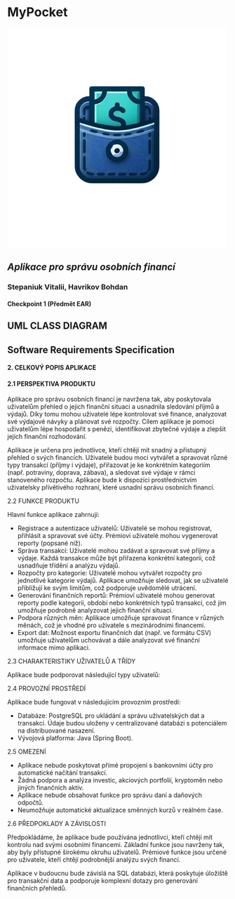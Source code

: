 # MyPocket

![logo](logo.png)

## <i> Aplikace pro správu osobních financí </i>

###  Stepaniuk Vitalii, Havrikov Bohdan

#### Checkpoint 1 (Předmět EAR)


## UML CLASS DIAGRAM

[//]: # (TODO: Přidat UML diagram)


## Software Requirements Specification

#### 2. CELKOVÝ POPIS APLIKACE

#### 2.1 PERSPEKTIVA PRODUKTU

Aplikace pro správu osobních financí je navržena tak, aby poskytovala uživatelům přehled o jejich
finanční situaci a usnadnila sledování příjmů a výdajů. Díky tomu mohou uživatelé lépe kontrolovat
své finance, analyzovat své výdajové návyky a plánovat své rozpočty. Cílem aplikace je pomoci
uživatelům lépe hospodařit s penězi, identifikovat zbytečné výdaje a zlepšit jejich finanční
rozhodování.

Aplikace je určena pro jednotlivce, kteří chtějí mít snadný a přístupný přehled o svých financích.
Uživatelé budou moci vytvářet a spravovat různé typy transakcí (příjmy i výdaje), přiřazovat je ke
konkrétním kategoriím (např. potraviny, doprava, zábava), a sledovat své výdaje v rámci
stanoveného rozpočtu. Aplikace bude k dispozici prostřednictvím uživatelsky přívětivého rozhraní,
které usnadní správu osobních financí.


2.2 FUNKCE PRODUKTU

Hlavní funkce aplikace zahrnují:

- Registrace a autentizace uživatelů: Uživatelé se mohou registrovat, přihlásit a spravovat své
  účty. Prémioví uživatelé mohou vygenerovat reporty (popsané níž).
- Správa transakcí: Uživatelé mohou zadávat a spravovat své příjmy a výdaje. Každá transakce
  může být přiřazena konkrétní kategorii, což usnadňuje třídění a analýzu výdajů.
- Rozpočty pro kategorie: Uživatelé mohou vytvářet rozpočty pro jednotlivé kategorie výdajů.
  Aplikace umožňuje sledovat, jak se uživatelé přibližují ke svým limitům, což podporuje
  uvědomělé utrácení.
- Generování finančních reportů: Prémioví uživatelé mohou generovat reporty podle kategorií,
  období nebo konkrétních typů transakcí, což jim umožňuje podrobně analyzovat jejich
  finanční situaci.
- Podpora různých měn: Aplikace umožňuje spravovat finance v různých měnách, což je
  vhodné pro uživatele s mezinárodními financemi.
- Export dat: Možnost exportu finančních dat (např. ve formátu CSV) umožňuje uživatelům
  uchovávat a dále analyzovat své finanční informace mimo aplikaci.

2.3 CHARAKTERISTIKY UŽIVATELŮ A TŘÍDY

Aplikace bude podporovat následující typy uživatelů:


[//]: # (TODO: Popsat tridy a charakteristiky uzivatelu)
2.4 PROVOZNÍ PROSTŘEDÍ


Aplikace bude fungovat v následujícím provozním prostředí:

- Databáze: PostgreSQL pro ukládání a správu uživatelských dat a transakcí. Údaje budou
  uloženy v centralizované databázi s potenciálem na distribuované nasazení.
- Vývojová platforma: Java (Spring Boot).

2.5 OMEZENÍ

- Aplikace nebude poskytovat přímé propojení s bankovními účty pro automatické načítání
  transakcí.
- Žádná podpora a analýza investic, akciových portfolií, kryptoměn nebo jiných finančních
  aktiv.
- Aplikace nebude obsahovat funkce pro správu daní a daňových odpočtů.
- Neumožňuje automatické aktualizace směnných kurzů v reálném čase.

2.6 PŘEDPOKLADY A ZÁVISLOSTI

Předpokládáme, že aplikace bude používána jednotlivci, kteří chtějí mít kontrolu nad svými osobními
financemi. Základní funkce jsou navrženy tak, aby byly přístupné širokému okruhu uživatelů.
Prémiové funkce jsou určené pro uživatele, kteří chtějí podrobnější analýzu svých financí.

Aplikace v budoucnu bude závislá na SQL databázi, která poskytuje úložiště pro transakční data a
podporuje komplexní dotazy pro generování finančních přehledů.


